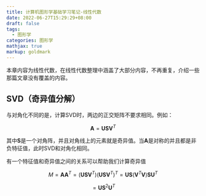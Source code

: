 ```yaml
---
title: 计算机图形学基础学习笔记-线性代数
date: 2022-06-27T15:29:29+08:00
draft: false
tags:
  - 图形学
categories: 图形学
mathjax: true
markup: goldmark
---
```


本章内容为线性代数，在线性代数整理中涵盖了大部分内容，不再重复，介绍一些那篇文章没有覆盖的内容。

## SVD（奇异值分解）

与对角化不同的是，计算SVD时，两边的正交矩阵不要求相同。例如：

$$
\bm A=\bm{USV}^T
$$

其中$\bm S$是一个对角阵，并且对角线上的元素就是奇异值。当$\bm A$是对称的并且都是非负特征值，此时SVD和对角化相同。

有一个特征值和奇异值之间的关系可以帮助我们计算奇异值

$$
M = \bm{AA}^T=(\bm{USV}^T)(\bm{USV}^T)^T = \bm{US}(\bm V^T\bm V)\bm{SU}^T
$$

$$
=\bm{US}^2\bm U^T
$$
